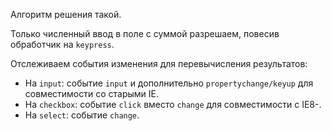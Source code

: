Алгоритм решения такой.

Только численный ввод в поле с суммой разрешаем, повесив обработчик на `keypress`.

Отслеживаем события изменения для перевычисления результатов:

- На `input`: событие `input` и дополнительно `propertychange/keyup` для совместимости со старыми IE.
- На `checkbox`: событие `click` вместо `change` для совместимости с IE8-.
- На `select`: событие `change`.
